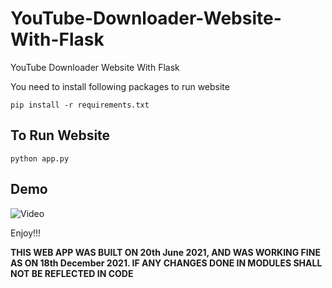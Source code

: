 # YouTube-Downloader-Website-With-Flask
YouTube Downloader Website With Flask

You need to install following packages to run website
````
pip install -r requirements.txt
````

## To Run Website
````
python app.py
````
## Demo

![Video](https://github.com/kedarshet/YouTube-Downloader-Website-using-Flask/blob/ytdownloader_with_flask/GIF/Youtube%20Downloader%20-%20Google%20Chrome%202021-12-17%2011-56-26.gif)

Enjoy!!!

**THIS WEB APP WAS BUILT ON 20th June 2021, AND WAS WORKING FINE AS ON 18th December 2021. IF ANY CHANGES DONE IN MODULES SHALL NOT BE REFLECTED IN CODE**
